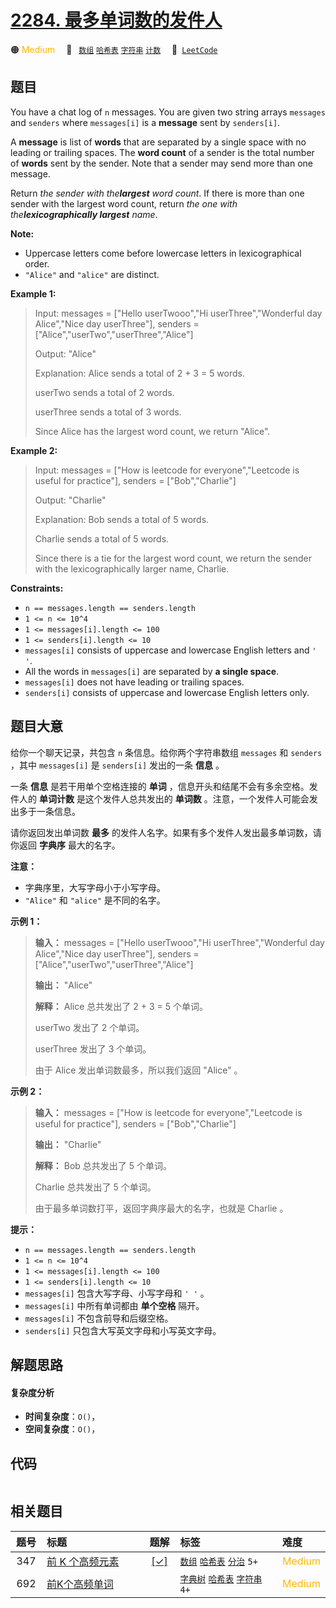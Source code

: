 # [2284. 最多单词数的发件人](https://leetcode.com/problems/sender-with-largest-word-count)

🟠 <font color=#ffb800>Medium</font>&emsp; 🔖&ensp; [`数组`](/tag/array.md) [`哈希表`](/tag/hash-table.md) [`字符串`](/tag/string.md) [`计数`](/tag/counting.md)&emsp; 🔗&ensp;[`LeetCode`](https://leetcode.com/problems/sender-with-largest-word-count)

## 题目

You have a chat log of `n` messages. You are given two string arrays
`messages` and `senders` where `messages[i]` is a **message** sent by
`senders[i]`.

A **message** is list of **words** that are separated by a single space with
no leading or trailing spaces. The **word count** of a sender is the total
number of **words** sent by the sender. Note that a sender may send more than
one message.

Return _the sender with the**largest** word count_. If there is more than one
sender with the largest word count, return _the one with
the**lexicographically largest** name_.

**Note:**

  * Uppercase letters come before lowercase letters in lexicographical order.
  * `"Alice"` and `"alice"` are distinct.



**Example 1:**

> Input: messages = ["Hello userTwooo","Hi userThree","Wonderful day Alice","Nice day userThree"], senders = ["Alice","userTwo","userThree","Alice"]
> 
> Output: "Alice"
> 
> Explanation: Alice sends a total of 2 + 3 = 5 words.
> 
> userTwo sends a total of 2 words.
> 
> userThree sends a total of 3 words.
> 
> Since Alice has the largest word count, we return "Alice".

**Example 2:**

> Input: messages = ["How is leetcode for everyone","Leetcode is useful for practice"], senders = ["Bob","Charlie"]
> 
> Output: "Charlie"
> 
> Explanation: Bob sends a total of 5 words.
> 
> Charlie sends a total of 5 words.
> 
> Since there is a tie for the largest word count, we return the sender with the lexicographically larger name, Charlie.



**Constraints:**

  * `n == messages.length == senders.length`
  * `1 <= n <= 10^4`
  * `1 <= messages[i].length <= 100`
  * `1 <= senders[i].length <= 10`
  * `messages[i]` consists of uppercase and lowercase English letters and `' '`.
  * All the words in `messages[i]` are separated by **a single space**.
  * `messages[i]` does not have leading or trailing spaces.
  * `senders[i]` consists of uppercase and lowercase English letters only.


## 题目大意

给你一个聊天记录，共包含 `n` 条信息。给你两个字符串数组 `messages` 和 `senders` ，其中 `messages[i]` 是
`senders[i]` 发出的一条 **信息**  。

一条 **信息**  是若干用单个空格连接的 **单词**  ，信息开头和结尾不会有多余空格。发件人的 **单词计数**  是这个发件人总共发出的
**单词数**  。注意，一个发件人可能会发出多于一条信息。

请你返回发出单词数 **最多**  的发件人名字。如果有多个发件人发出最多单词数，请你返回 **字典序**  最大的名字。

**注意：**

  * 字典序里，大写字母小于小写字母。
  * `"Alice"` 和 `"alice"` 是不同的名字。



**示例 1：**

> 
> 
> 
> 
> 
> **输入：** messages = ["Hello userTwooo","Hi userThree","Wonderful day Alice","Nice day userThree"], senders = ["Alice","userTwo","userThree","Alice"]
> 
> **输出：** "Alice"
> 
> **解释：** Alice 总共发出了 2 + 3 = 5 个单词。
> 
> userTwo 发出了 2 个单词。
> 
> userThree 发出了 3 个单词。
> 
> 由于 Alice 发出单词数最多，所以我们返回 "Alice" 。
> 
> 

**示例 2：**

> 
> 
> 
> 
> 
> **输入：** messages = ["How is leetcode for everyone","Leetcode is useful for practice"], senders = ["Bob","Charlie"]
> 
> **输出：** "Charlie"
> 
> **解释：** Bob 总共发出了 5 个单词。
> 
> Charlie 总共发出了 5 个单词。
> 
> 由于最多单词数打平，返回字典序最大的名字，也就是 Charlie 。



**提示：**

  * `n == messages.length == senders.length`
  * `1 <= n <= 10^4`
  * `1 <= messages[i].length <= 100`
  * `1 <= senders[i].length <= 10`
  * `messages[i]` 包含大写字母、小写字母和 `' '` 。
  * `messages[i]` 中所有单词都由 **单个空格**  隔开。
  * `messages[i]` 不包含前导和后缀空格。
  * `senders[i]` 只包含大写英文字母和小写英文字母。


## 解题思路

#### 复杂度分析

- **时间复杂度**：`O()`，
- **空间复杂度**：`O()`，

## 代码

```javascript

```

## 相关题目

<!-- prettier-ignore -->
| 题号 | 标题 | 题解 | 标签 | 难度 |
| :------: | :------ | :------: | :------ | :------ |
| 347 | [前 K 个高频元素](https://leetcode.com/problems/top-k-frequent-elements) | [[✓]](/problem/0347.md) |  [`数组`](/tag/array.md) [`哈希表`](/tag/hash-table.md) [`分治`](/tag/divide-and-conquer.md) `5+` | <font color=#ffb800>Medium</font> |
| 692 | [前K个高频单词](https://leetcode.com/problems/top-k-frequent-words) |  |  [`字典树`](/tag/trie.md) [`哈希表`](/tag/hash-table.md) [`字符串`](/tag/string.md) `4+` | <font color=#ffb800>Medium</font> |

<style>
.blue {
    background-color: #096dd9;
    padding: 0.25rem 0.5rem;
    margin: 0;
    font-size: 0.85em;
    border-radius: 3px;
    color: white;
    font-weight: 500;
}
table th:first-of-type { width: 10%; }
table th:nth-of-type(2) { width: 35%; }
table th:nth-of-type(3) { width: 10%; }
table th:nth-of-type(4) { width: 35%; }
table th:nth-of-type(5) { width: 10%; }
</style>
